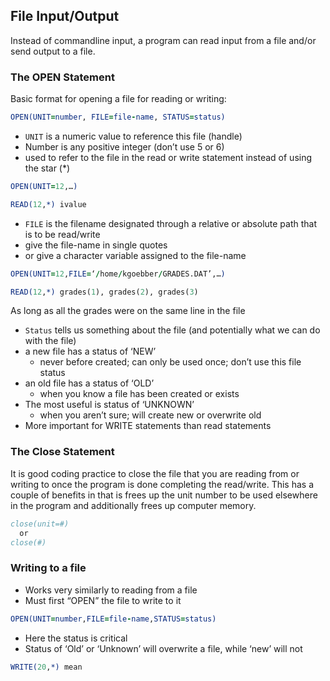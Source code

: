 ## File Input/Output

Instead of commandline input, a program can read input from a file and/or send output to a file.

### The OPEN Statement
Basic format for opening a file for reading or writing:
```fortran
OPEN(UNIT=number, FILE=file-name, STATUS=status)
```
* ```UNIT``` is a numeric value to reference this file (handle)
 * Number is any positive integer (don’t use 5 or 6)
 * used to refer to the file in the read or write statement instead of using the star (\*)

 ```fortran
 OPEN(UNIT=12,…)

 READ(12,*) ivalue
 ```

* ```FILE``` is the filename designated through a relative or absolute path that is to be read/write
 * give the file-name in single quotes
 * or give a character variable assigned to the file-name

```fortran
OPEN(UNIT=12,FILE=‘/home/kgoebber/GRADES.DAT’,…)

READ(12,*) grades(1), grades(2), grades(3)
```
As long as all the grades were on the same line in the file

* ```Status``` tells us something about the file (and potentially what we can do with the file)
 * a new file has a status of ‘NEW’
   * never before created; can only be used once; don’t use this file status
 * an old file has a status of ‘OLD’
   * when you know a file has been created or exists
 * The most useful is status of ‘UNKNOWN’
   * when you aren’t sure; will create new or overwrite old
 * More important for WRITE statements than read statements

### The Close Statement
It is good coding practice to close the file that you are reading from or writing to once the program is done completing the read/write. This has a couple of benefits in that is frees up the unit number to be used elsewhere in the program and additionally frees up computer memory.

```fortran
close(unit=#)
  or
close(#)
```

### Writing to a file
* Works very similarly to reading from a file
* Must first “OPEN” the file to write to it

```fortran
OPEN(UNIT=number,FILE=file-name,STATUS=status)
```

* Here the status is critical
 * Status of ‘Old’ or ‘Unknown’ will overwrite a file, while ‘new’ will not

```fortran
WRITE(20,*) mean
```
